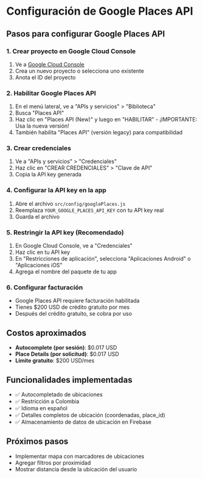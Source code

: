 # Configuración de Google Places API

## Pasos para configurar Google Places API

### 1. Crear proyecto en Google Cloud Console
1. Ve a [Google Cloud Console](https://console.cloud.google.com/)
2. Crea un nuevo proyecto o selecciona uno existente
3. Anota el ID del proyecto

### 2. Habilitar Google Places API
1. En el menú lateral, ve a "APIs y servicios" > "Biblioteca"
2. Busca "Places API"
3. Haz clic en "Places API (New)" y luego en "HABILITAR" - ¡IMPORTANTE: Usa la nueva versión!
4. También habilita "Places API" (versión legacy) para compatibilidad

### 3. Crear credenciales
1. Ve a "APIs y servicios" > "Credenciales"
2. Haz clic en "CREAR CREDENCIALES" > "Clave de API"
3. Copia la API key generada

### 4. Configurar la API key en la app
1. Abre el archivo `src/config/googlePlaces.js`
2. Reemplaza `YOUR_GOOGLE_PLACES_API_KEY` con tu API key real
3. Guarda el archivo

### 5. Restringir la API key (Recomendado)
1. En Google Cloud Console, ve a "Credenciales"
2. Haz clic en tu API key
3. En "Restricciones de aplicación", selecciona "Aplicaciones Android" o "Aplicaciones iOS"
4. Agrega el nombre del paquete de tu app

### 6. Configurar facturación
- Google Places API requiere facturación habilitada
- Tienes $200 USD de crédito gratuito por mes
- Después del crédito gratuito, se cobra por uso

## Costos aproximados
- **Autocomplete (por sesión)**: $0.017 USD
- **Place Details (por solicitud)**: $0.017 USD
- **Límite gratuito**: $200 USD/mes

## Funcionalidades implementadas
- ✅ Autocompletado de ubicaciones
- ✅ Restricción a Colombia
- ✅ Idioma en español
- ✅ Detalles completos de ubicación (coordenadas, place_id)
- ✅ Almacenamiento de datos de ubicación en Firebase

## Próximos pasos
- Implementar mapa con marcadores de ubicaciones
- Agregar filtros por proximidad
- Mostrar distancia desde la ubicación del usuario
